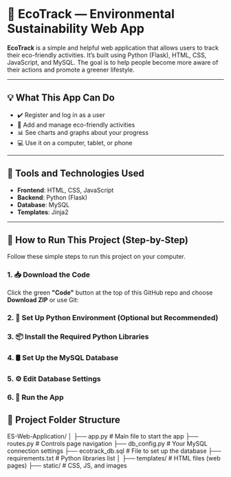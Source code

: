 # 🌱 EcoTrack — Environmental Sustainability Web App

**EcoTrack** is a simple and helpful web application that allows users to track their eco-friendly activities. It’s built using Python (Flask), HTML, CSS, JavaScript, and MySQL. The goal is to help people become more aware of their actions and promote a greener lifestyle.

---

## 💡 What This App Can Do

- ✔️ Register and log in as a user
- 📝 Add and manage eco-friendly activities
- 📊 See charts and graphs about your progress
- 💻 Use it on a computer, tablet, or phone

---

## 🧰 Tools and Technologies Used

- **Frontend**: HTML, CSS, JavaScript
- **Backend**: Python (Flask)
- **Database**: MySQL
- **Templates**: Jinja2

---

## 🚀 How to Run This Project (Step-by-Step)

Follow these simple steps to run this project on your computer.

### 1. 📥 Download the Code

Click the green **"Code"** button at the top of this GitHub repo and choose **Download ZIP** or use Git:

### 2. 🐍 Set Up Python Environment (Optional but Recommended)

### 3. 📦 Install the Required Python Libraries

### 4. 🛢️ Set Up the MySQL Database

### 5. ⚙️ Edit Database Settings

### 6. 🏁 Run the App


## 📁 Project Folder Structure

ES-Web-Application/
│
├── app.py             # Main file to start the app
├── routes.py          # Controls page navigation
├── db_config.py       # Your MySQL connection settings
├── ecotrack_db.sql    # File to set up the database
├── requirements.txt   # Python libraries list
│
├── templates/         # HTML files (web pages)
├── static/            # CSS, JS, and images

